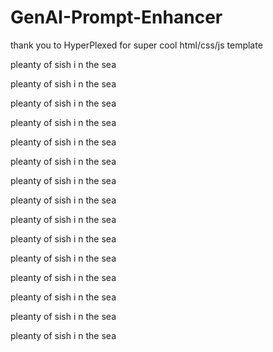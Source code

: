 # GenAI-Prompt-Enhancer

thank you to HyperPlexed for super cool html/css/js template

pleanty of sish i n the sea

pleanty of sish i n the sea

pleanty of sish i n the sea

pleanty of sish i n the sea

pleanty of sish i n the sea

pleanty of sish i n the sea

pleanty of sish i n the sea

pleanty of sish i n the sea

pleanty of sish i n the sea

pleanty of sish i n the sea

pleanty of sish i n the sea

pleanty of sish i n the sea

pleanty of sish i n the sea

pleanty of sish i n the sea

pleanty of sish i n the sea